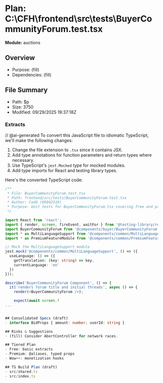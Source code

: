 # Plan: C:\CFH\frontend\src\tests\BuyerCommunityForum.test.tsx
**Module:** auctions

## Overview
- Purpose: (fill)
- Dependencies: (fill)

## File Summary
- Path: $p
- Size: 3750
- Modified: 09/29/2025 19:37:18Z

### Extracts
// @ai-generated
To convert this JavaScript file to idiomatic TypeScript, we'll make the following changes:

1. Change the file extension to `.tsx` since it contains JSX.
2. Add type annotations for function parameters and return types where necessary.
3. Use TypeScript's `jest.Mocked` type for mocked modules.
4. Add type imports for React and testing library types.

Here's the converted TypeScript code:

```typescript
/**
 * File: BuyerCommunityForum.test.tsx
 * Path: frontend/src/tests/BuyerCommunityForum.test.tsx
 * Author: Cod4 (05042319)
 * Purpose: Unit tests for BuyerCommunityForum.tsx covering free and premium tier functionality
 */

import React from 'react';
import { render, screen, fireEvent, waitFor } from '@testing-library/react';
import BuyerCommunityForum from '@components/buyer/BuyerCommunityForum';
import * as MultiLanguageSupport from '@components/common/MultiLanguageSupport';
import * as PremiumFeatureModule from '@components/common/PremiumFeature';

// Mock the MultiLanguageSupport module
jest.mock('@components/common/MultiLanguageSupport', () => ({
  useLanguage: () => ({
    getTranslation: (key: string) => key,
    currentLanguage: 'en'
  })
}));

describe('BuyerCommunityForum Component', () => {
  it('renders forum title and initial threads', async () => {
    render(<BuyerCommunityForum />);

    expect(await screen.f
...


## Consolidated Specs (draft)
- interface BidProps { amount: number; userId: string }

## Risks & Suggestions
- (fill) Consider AbortController for network races.

## Tiered Plan
- Free: basic extracts
- Premium: @aliases, typed props
- Wow++: monetization hooks

## TS Build Plan (draft)
- src/shared.ts
- src/index.ts
